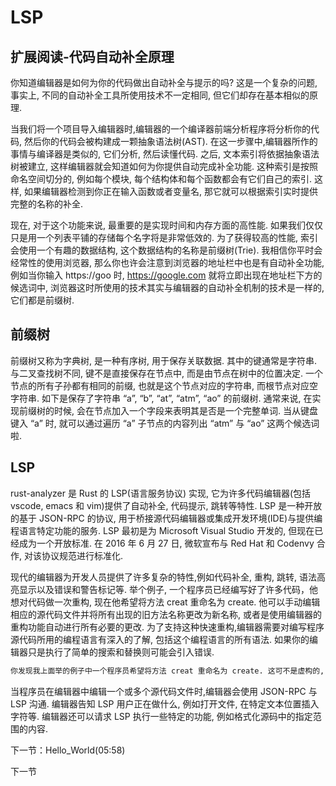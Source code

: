 # LSP

## 扩展阅读-代码自动补全原理

你知道编辑器是如何为你的代码做出自动补全与提示的吗? 这是一个复杂的问题, 事实上, 不同的自动补全工具所使用技术不一定相同, 但它们却存在基本相似的原理.

当我们将一个项目导入编辑器时,编辑器的一个编译器前端分析程序将分析你的代码, 然后你的代码会被构建成一颗抽象语法树(AST). 在这一步骤中,编辑器所作的事情与编译器是类似的, 它们分析, 然后读懂代码. 之后, 文本索引将依据抽象语法树被建立, 这样编辑器就会知道如何为你提供自动完成补全功能. 这种索引是按照命名空间切分的, 例如每个模块, 每个结构体和每个函数都会有它们自己的索引. 这样, 如果编辑器检测到你正在输入函数或者变量名, 那它就可以根据索引实时提供完整的名称的补全.

现在, 对于这个功能来说, 最重要的是实现时间和内存方面的高性能. 如果我们仅仅只是用一个列表平铺的存储每个名字将是非常低效的. 为了获得较高的性能, 索引会使用一个有趣的数据结构, 这个数据结构的名称是前缀树(Trie). 我相信你平时会经常性的使用浏览器, 那么你也许会注意到浏览器的地址栏中也是有自动补全功能, 例如当你输入 https://goo 时, https://google.com 就将立即出现在地址栏下方的候选词中, 浏览器这时所使用的技术其实与编辑器的自动补全机制的技术是一样的, 它们都是前缀树.

## 前缀树

前缀树又称为字典树, 是一种有序树, 用于保存关联数据. 其中的键通常是字符串. 与二叉查找树不同, 键不是直接保存在节点中, 而是由节点在树中的位置决定. 一个节点的所有子孙都有相同的前缀, 也就是这个节点对应的字符串, 而根节点对应空字符串. 如下是保存了字符串 “a”, “b”, “at”, “atm”, “ao” 的前缀树. 通常来说, 在实现前缀树的时候, 会在节点加入一个字段来表明其是否是一个完整单词. 当从键盘键入 “a” 时, 就可以通过遍历 “a” 子节点的内容列出 “atm” 与 “ao” 这两个候选词啦.

## LSP

rust-analyzer 是 Rust 的 LSP(语言服务协议) 实现, 它为许多代码编辑器(包括 vscode, emacs 和 vim)提供了自动补全, 代码提示, 跳转等特性. LSP 是一种开放的基于 JSON-RPC 的协议, 用于桥接源代码编辑器或集成开发环境(IDE)与提供编程语言特定功能的服务. LSP 最初是为 Microsoft Visual Studio 开发的, 但现在已经成为一个开放标准. 在 2016 年 6 月 27 日, 微软宣布与 Red Hat 和 Codenvy 合作, 对该协议规范进行标准化.

现代的编辑器为开发人员提供了许多复杂的特性,例如代码补全, 重构, 跳转, 语法高亮显示以及错误和警告标记等. 举个例子, 一个程序员已经编写好了许多代码，他想对代码做一次重构, 现在他希望将方法 creat 重命名为 create. 他可以手动编辑相应的源代码文件并将所有出现的旧方法名称更改为新名称, 或者是使用编辑器的重构功能自动进行所有必要的更改. 为了支持这种快速重构,编辑器需要对编写程序源代码所用的编程语言有深入的了解, 包括这个编程语言的所有语法. 如果你的编辑器只是执行了简单的搜索和替换则可能会引入错误.

```bash
你发现我上面举的例子中一个程序员希望将方法 creat 重命名为 create. 这可不是虚构的, 现实中的许多程序员都非常期待这件事! 在许多年前, 当时的链接器只支持 5 个字符的函数名, 因此在 *nix 系统中, create 这个单词总是被使用 creat 替代. 就如你在 Linux manual page (https://man7.org/linux/man-pages/man2/creat.2.html) 中看到的那样, 这个历史遗留问题直到现在还因为要保持兼容性而没法被解决.
```

当程序员在编辑器中编辑一个或多个源代码文件时,编辑器会使用 JSON-RPC 与 LSP 沟通. 编辑器告知 LSP 用户正在做什么, 例如打开文件, 在特定文本位置插入字符等. 编辑器还可以请求 LSP 执行一些特定的功能, 例如格式化源码中的指定范围的内容.

下一节：Hello_World(05:58)

下一节

